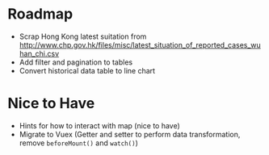 # Roadmap #
* Scrap Hong Kong latest suitation from http://www.chp.gov.hk/files/misc/latest_situation_of_reported_cases_wuhan_chi.csv
* Add filter and pagination to tables
* Convert historical data table to line chart

# Nice to Have #
* Hints for how to interact with map (nice to have)
* Migrate to Vuex (Getter and setter to perform data transformation, remove `beforeMount()` and `watch()`)
